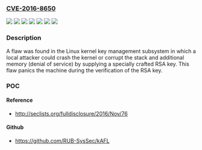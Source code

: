 ### [CVE-2016-8650](https://cve.mitre.org/cgi-bin/cvename.cgi?name=CVE-2016-8650)
![](https://img.shields.io/static/v1?label=Product&message=Red%20Hat%20Enterprise%20Linux%206&color=blue)
![](https://img.shields.io/static/v1?label=Product&message=Red%20Hat%20Enterprise%20Linux%207&color=blue)
![](https://img.shields.io/static/v1?label=Product&message=Red%20Hat%20Enterprise%20MRG%202&color=blue)
![](https://img.shields.io/static/v1?label=Version&message=!%200%3A2.6.32-754.el6%20&color=brighgreen)
![](https://img.shields.io/static/v1?label=Version&message=!%200%3A3.10.0-514.16.1.rt56.437.el7%20&color=brighgreen)
![](https://img.shields.io/static/v1?label=Version&message=!%201%3A3.10.0-514.rt56.219.el6rt%20&color=brighgreen)
![](https://img.shields.io/static/v1?label=Vulnerability&message=NULL%20Pointer%20Dereference&color=brighgreen)

### Description

A flaw was found in the Linux kernel key management subsystem in which a local attacker could crash the kernel or corrupt the stack and additional memory (denial of service) by supplying a specially crafted RSA key. This flaw panics the machine during the verification of the RSA key.

### POC

#### Reference
- http://seclists.org/fulldisclosure/2016/Nov/76

#### Github
- https://github.com/RUB-SysSec/kAFL

